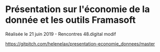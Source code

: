 # Présentation sur l'économie de la donnée et les outils Framasoft
Réalisée le 21 juin 2019 - Rencontres 48.digital
modif

https://gitpitch.com/helenelax/presentation-economie_donnees/master

